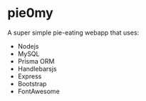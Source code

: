 # pie0my

A super simple pie-eating webapp that uses:

* Nodejs
* MySQL
* Prisma ORM
* Handlebarsjs
* Express
* Bootstrap
* FontAwesome
